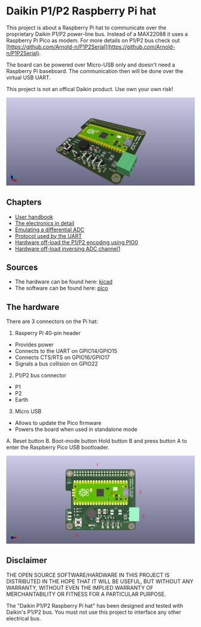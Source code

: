 # Daikin P1/P2 Raspberry Pi hat

This project is about a Raspberry Pi hat to communicate over the proprietary
Daikin P1/P2 power-line bus. Instead of a MAX22088 it uses a Raspberry Pi Pico
as modem. For more details on P1/P2 bus check out
[https://github.com/Arnold-n/P1P2Serial](https://github.com/Arnold-n/P1P2Serial).

The board can be powered over Micro-USB only and doesn't need a Raspberry Pi
baseboard. The communication then will be done over the virtual USB UART.

This project is not an offical Daikin product. Use own your own risk!

![](doc/p1p2_pi_hat.jpg)

## Chapters

- [User handbook](doc/handbook.md)
- [The electronics in detail](kicad/doc/circuits.md)
- [Emulating a differential ADC](pico/doc/ADC.md)
- [Protocol used by the UART](pico/doc/uart.md)
- [Hardware off-load the P1/P2 encoding using PIO0](pico/doc/Pio0.md)
- [Hardware off-load inversing ADC channel1](pico/doc/Pio1.md)

## Sources

- The hardware can be found here: [kicad](./kicad)
- The software can be found here: [pico](./pico)

## The hardware

There are 3 connectors on the Pi hat:
1. Rasperry Pi 40-pin header
  - Provides power
  - Connects to the UART on GPIO14/GPIO15
  - Connects CTS/RTS on GPIO16/GPIO17
  - Signals a bus collision on GPIO22
2. P1/P2 bus connector
 - P1
 - P2
 - Earth
3. Micro USB
 - Allows to update the Pico firmware
 - Powers the board when used in standalone mode

A. Reset button
B. Boot-mode button
   Hold button B and press button A to enter the
   Raspberry Pico USB bootloader.

![](doc/p1p2_pi_hat_topdown.jpg)


## Disclaimer

THE OPEN SOURCE SOFTWARE/HARDWARE IN THIS PROJECT IS DISTRIBUTED
IN THE HOPE THAT IT WILL BE USEFUL, BUT WITHOUT ANY WARRANTY, WITHOUT
EVEN THE IMPLIED WARRANTY OF MERCHANTABILITY OR FITNESS FOR A
PARTICULAR PURPOSE.

The "Daikin P1/P2 Raspberry Pi hat" has been designed and tested with
Daikin's P1/P2 bus. You must not use this project to interface any
other electrical bus.
